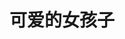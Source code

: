 ---
layout: girls
title: 可爱的女孩子
banner: 
girls:
  - name: 博麗霊夢
    avatar: https://cf0.oss-cn-shanghai.aliyuncs.com/blog/reimu.jpg
    from: 東方Project
    url: https://thwiki.cc/%E5%8D%9A%E4%B8%BD%E7%81%B5%E6%A2%A6
    reason: 乐园的可爱巫女
  - name: 響
    avatar: https://cf0.oss-cn-shanghai.aliyuncs.com/blog/hibiki.jpg
    from: 艦隊Collection
    url: https://zh.moegirl.org/%E8%88%B0%E9%98%9FCollection:%E5%93%8D
    reason: 不死鸟的名字可不是花瓶
  - name: 姬野星奏
    avatar: https://cf0.oss-cn-shanghai.aliyuncs.com/blog/sena.jpg
    from: 恋×シンアイ彼女
    url: https://zh.moegirl.org/%E5%A7%AC%E9%87%8E%E6%98%9F%E5%A5%8F
    reason: 唯一玩过的 Gal
---
